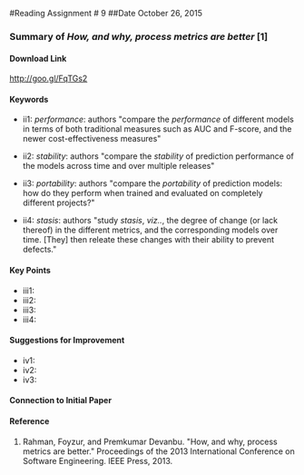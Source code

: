 #Reading Assignment # 9
##Date October 26, 2015 
### Summary of *How, and why, process metrics are better* [1] 

#### Download Link
http://goo.gl/FqTGs2

#### Keywords
* ii1: *performance*: authors "compare the *performance* of different models in terms of both traditional measures such as AUC and F-score, and the newer cost-effectiveness measures"

* ii2: *stability*: authors "compare the *stability* of prediction performance of the models across time and over multiple releases"

* ii3: *portability*: authors "compare the *portability* of prediction models: how do they perform when trained and evaluated on completely different projects?"

* ii4: *stasis*: authors "study *stasis*, *viz..*, the degree of change (or lack thereof) in the different metrics, and the corresponding models over time. [They] then releate these changes with their ability to prevent defects."

#### Key Points
* iii1:
* iii2: 
* iii3:
* iii4:

#### Suggestions for Improvement 
* iv1: 
* iv2: 
* iv3:

#### Connection to Initial Paper

#### Reference
1. Rahman, Foyzur, and Premkumar Devanbu. "How, and why, process metrics are better." Proceedings of the 2013 International Conference on Software Engineering. IEEE Press, 2013.
